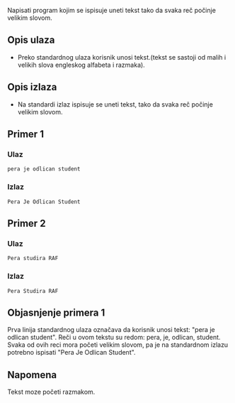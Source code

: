 
Napisati program kojim se ispisuje uneti tekst tako da svaka reč počinje velikim slovom.

## Opis ulaza

  - Preko standardnog ulaza korisnik unosi tekst.(tekst se sastoji od malih i velikih slova engleskog alfabeta i razmaka).

## Opis izlaza

  - Na standardi izlaz ispisuje se uneti tekst, tako da svaka reč počinje velikim slovom.

## Primer 1

### Ulaz

~~~
pera je odlican student
~~~

### Izlaz

~~~
Pera Je Odlican Student
~~~

## Primer 2

### Ulaz

~~~
Pera studira RAF
~~~

### Izlaz

~~~
Pera Studira RAF
~~~

## Objasnjenje primera 1

Prva linija standardnog ulaza označava da korisnik unosi tekst: "pera je odlican student". Reči u ovom tekstu su redom: pera, je, odlican, student. Svaka od ovih reci mora početi velikim slovom, pa je na standardnom izlazu potrebno ispisati "Pera Je Odlican Student".
## Napomena
Tekst moze početi razmakom.
